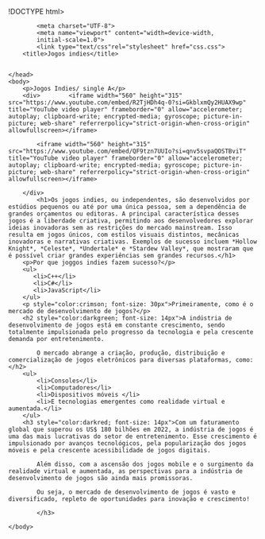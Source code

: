 !DOCTYPE html>
<html lang="pt-BR">
    <head>        
        
            <meta charset="UTF-8">
            <meta name="viewport" content="width=device-width,
            initial-scale=1.0">
            <link type="text/css"rel="stylesheet" href="css.css">
        <title>Jogos indies</title>

    
    </head>
    <body>
        <p>Jogos Indies/ single A</p>
        <div>        <iframe width="560" height="315" src="https://www.youtube.com/embed/R2TjHDh4q-0?si=GkblxmQy2HUAX9wp" title="YouTube video player" frameborder="0" allow="accelerometer; autoplay; clipboard-write; encrypted-media; gyroscope; picture-in-picture; web-share" referrerpolicy="strict-origin-when-cross-origin" allowfullscreen></iframe>
       
            <iframe width="560" height="315" src="https://www.youtube.com/embed/QF9tzn7UUIo?si=qnv5svpaQOSTBviT" title="YouTube video player" frameborder="0" allow="accelerometer; autoplay; clipboard-write; encrypted-media; gyroscope; picture-in-picture; web-share" referrerpolicy="strict-origin-when-cross-origin" allowfullscreen></iframe>
        
        </div>
            <h1>Os jogos indies, ou independentes, são desenvolvidos por estúdios pequenos ou até por uma única pessoa, sem a dependência de grandes orçamentos ou editoras. A principal característica desses jogos é a liberdade criativa, permitindo aos desenvolvedores explorar ideias inovadoras sem as restrições do mercado mainstream. Isso resulta em jogos únicos, com estilos visuais distintos, mecânicas inovadoras e narrativas criativas. Exemplos de sucesso incluem *Hollow Knight*, *Celeste*, *Undertale* e *Stardew Valley*, que mostraram que é possível criar grandes experiências sem grandes recursos.</h1>
        <p>Por que joggos indies fazem sucesso?</p>
        <ul>
           <li>C++</li>
           <li>C#</li>
           <li>JavaScript</li>
        </ul>
        <p style="color:crimson; font-size: 30px">Primeiramente, como é o mercado de desenvolvimento de jogos?</p>
        <h2 style="color:darkgreen; font-size: 14px">A indústria de desenvolvimento de jogos está em constante crescimento, sendo totalmente impulsionada pelo progresso da tecnologia e pela crescente demanda por entretenimento. 

            O mercado abrange a criação, produção, distribuição e comercialização de jogos eletrônicos para diversas plataformas, como:</h2>
        <ul>
            <li>Consoles</li>
            <li>Computadores</li>
            <li>Dispositivos móveis </li>
            <li>E tecnologias emergentes como realidade virtual e aumentada.</li>
        </ul>
        <h3 style="color:darkred; font-size: 14px">Com um faturamento global que superou os US$ 180 bilhões em 2022, a indústria de jogos é uma das mais lucrativas do setor de entretenimento. Esse crescimento é impulsionado por avanços tecnológicos, pela popularização dos jogos móveis e pela crescente acessibilidade de jogos digitais.
            
            Além disso, com a ascensão dos jogos mobile e o surgimento da realidade virtual e aumentada, as perspectivas para a indústria de desenvolvimento de jogos são ainda mais promissoras.
            
            Ou seja, o mercado de desenvolvimento de jogos é vasto e diversificado, repleto de oportunidades para inovação e crescimento!
            
            </h3>
            
    </body>


</html>

